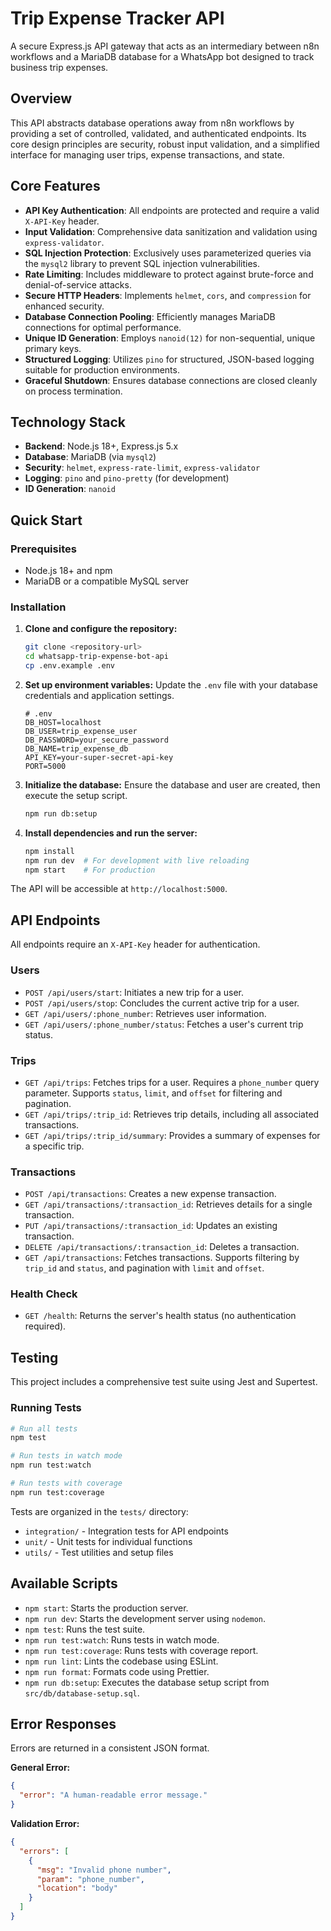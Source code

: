 # Trip Expense Tracker API

A secure Express.js API gateway that acts as an intermediary between n8n workflows and a MariaDB database for a WhatsApp bot designed to track business trip expenses.

## Overview

This API abstracts database operations away from n8n workflows by providing a set of controlled, validated, and authenticated endpoints. Its core design principles are security, robust input validation, and a simplified interface for managing user trips, expense transactions, and state.

## Core Features

- **API Key Authentication**: All endpoints are protected and require a valid `X-API-Key` header.
- **Input Validation**: Comprehensive data sanitization and validation using `express-validator`.
- **SQL Injection Protection**: Exclusively uses parameterized queries via the `mysql2` library to prevent SQL injection vulnerabilities.
- **Rate Limiting**: Includes middleware to protect against brute-force and denial-of-service attacks.
- **Secure HTTP Headers**: Implements `helmet`, `cors`, and `compression` for enhanced security.
- **Database Connection Pooling**: Efficiently manages MariaDB connections for optimal performance.
- **Unique ID Generation**: Employs `nanoid(12)` for non-sequential, unique primary keys.
- **Structured Logging**: Utilizes `pino` for structured, JSON-based logging suitable for production environments.
- **Graceful Shutdown**: Ensures database connections are closed cleanly on process termination.

## Technology Stack

- **Backend**: Node.js 18+, Express.js 5.x
- **Database**: MariaDB (via `mysql2`)
- **Security**: `helmet`, `express-rate-limit`, `express-validator`
- **Logging**: `pino` and `pino-pretty` (for development)
- **ID Generation**: `nanoid`

## Quick Start

### Prerequisites

- Node.js 18+ and npm
- MariaDB or a compatible MySQL server

### Installation

1. **Clone and configure the repository:**

   ```bash
   git clone <repository-url>
   cd whatsapp-trip-expense-bot-api
   cp .env.example .env
   ```

2. **Set up environment variables:**
   Update the `.env` file with your database credentials and application settings.

   ```env
   # .env
   DB_HOST=localhost
   DB_USER=trip_expense_user
   DB_PASSWORD=your_secure_password
   DB_NAME=trip_expense_db
   API_KEY=your-super-secret-api-key
   PORT=5000
   ```

3. **Initialize the database:**
   Ensure the database and user are created, then execute the setup script.

   ```bash
   npm run db:setup
   ```

4. **Install dependencies and run the server:**

   ```bash
   npm install
   npm run dev  # For development with live reloading
   npm start    # For production
   ```

The API will be accessible at `http://localhost:5000`.

## API Endpoints

All endpoints require an `X-API-Key` header for authentication.

### Users

- `POST /api/users/start`: Initiates a new trip for a user.
- `POST /api/users/stop`: Concludes the current active trip for a user.
- `GET /api/users/:phone_number`: Retrieves user information.
- `GET /api/users/:phone_number/status`: Fetches a user's current trip status.

### Trips

- `GET /api/trips`: Fetches trips for a user. Requires a `phone_number` query parameter. Supports `status`, `limit`, and `offset` for filtering and pagination.
- `GET /api/trips/:trip_id`: Retrieves trip details, including all associated transactions.
- `GET /api/trips/:trip_id/summary`: Provides a summary of expenses for a specific trip.

### Transactions

- `POST /api/transactions`: Creates a new expense transaction.
- `GET /api/transactions/:transaction_id`: Retrieves details for a single transaction.
- `PUT /api/transactions/:transaction_id`: Updates an existing transaction.
- `DELETE /api/transactions/:transaction_id`: Deletes a transaction.
- `GET /api/transactions`: Fetches transactions. Supports filtering by `trip_id` and `status`, and pagination with `limit` and `offset`.

### Health Check

- `GET /health`: Returns the server's health status (no authentication required).

## Testing

This project includes a comprehensive test suite using Jest and Supertest.

### Running Tests

```bash
# Run all tests
npm test

# Run tests in watch mode
npm run test:watch

# Run tests with coverage
npm run test:coverage
```

Tests are organized in the `tests/` directory:

- `integration/` - Integration tests for API endpoints
- `unit/` - Unit tests for individual functions
- `utils/` - Test utilities and setup files

## Available Scripts

- `npm start`: Starts the production server.
- `npm run dev`: Starts the development server using `nodemon`.
- `npm test`: Runs the test suite.
- `npm run test:watch`: Runs tests in watch mode.
- `npm run test:coverage`: Runs tests with coverage report.
- `npm run lint`: Lints the codebase using ESLint.
- `npm run format`: Formats code using Prettier.
- `npm run db:setup`: Executes the database setup script from `src/db/database-setup.sql`.

## Error Responses

Errors are returned in a consistent JSON format.

**General Error:**

```json
{
  "error": "A human-readable error message."
}
```

**Validation Error:**

```json
{
  "errors": [
    {
      "msg": "Invalid phone number",
      "param": "phone_number",
      "location": "body"
    }
  ]
}
```

